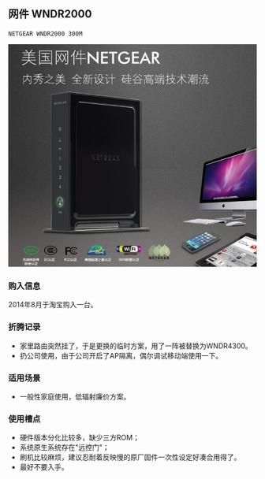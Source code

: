 ## 网件 WNDR2000

    NETGEAR WNDR2000 300M

![NETGEAR WNDR2000 300M](./assets/device/netgear-wndr2000-300m.png)

### 购入信息

2014年8月于淘宝购入一台。

### 折腾记录

- 家里路由突然挂了，于是更换的临时方案，用了一阵被替换为WNDR4300。
- 扔公司使用，由于公司开启了AP隔离，偶尔调试移动端使用一下。

### 适用场景

- 一般性家庭使用，低辐射廉价方案。

### 使用槽点

- 硬件版本分化比较多，缺少三方ROM；
- 系统原生系统存在"远控门"；
- 刷机比较麻烦，建议忍耐着反映慢的原厂固件一次性设定好凑合用得了。
- 最好不要入手。
